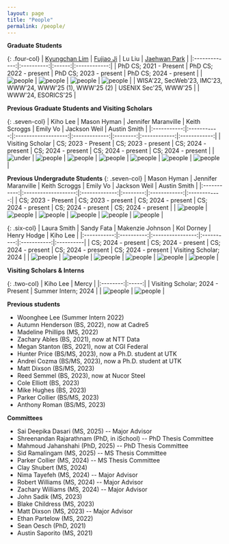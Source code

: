 ```yaml
---
layout: page
title: "People"
permalink: /people/
---
```

**Graduate Students**

{: .four-col}
| [Kyungchan Lim](https://kyungchanlim.github.io/) | [Fujiao Ji](https://fujiaoji.github.io/) | Lu Liu | [Jaehwan Park](https://sites.google.com/view/jaehwanpark/home) |
|:-------------:|:----------:|:------:|:------------:|
| PhD CS; 2021 - Present | PhD CS; 2022 - present | PhD CS; 2023 - present | PhD CS; 2024 - present |
| ![people](../assets/images/kyungchan.png) | ![people](../assets/images/fujiao-ji.png) | ![people](../assets/images/lu-liu.jpg) | ![people](../assets/images/jaehwan.png) |
| <span class="publication-list">WISA'22, SecWeb'23, IMC'23, WWW'24, WWW'25 (1), WWW'25 (2)</span> | <span class="publication-list">USENIX Sec'25, WWW'25</span> | | WWW'24, ESORICS'25 |

**Previous Graduate Students and Visiting Scholars**  

{: .seven-col}
| Kiho Lee | Mason Hyman | Jennifer Maranville | Keith Scroggs | Emily Vo | Jackson Weil | Austin Smith |
|:-----------:|:-----------:|:-------------------:|:-------------:|:--------:|:------------:|:------------:|
| Visiting Scholar | CS; 2023 - Present | CS; 2023 - present | CS; 2024 - present | CS; 2024 - present | CS; 2024 - present | CS; 2024 - present |
| ![under](../assets/hacker.png) | ![people](../assets/hacker.png) | ![people](../assets/images/jen.jpg) | ![people](../assets/images/keith.jpg) | ![people](../assets/images/emily.jpeg) | ![people](../assets/images/jackson.jpg) | ![people](../assets/images/austin.jpg) |

**Previous Undergradute Students**
{: .seven-col}
| Mason Hyman | Jennifer Maranville | Keith Scroggs | Emily Vo | Jackson Weil | Austin Smith |
|:-----------:|:-------------------:|:-------------:|:--------:|:------------:|:------------:|
| CS; 2023 - Present | CS; 2023 - present | CS; 2024 - present | CS; 2024 - present | CS; 2024 - present | CS; 2024 - present |
| ![people](../assets/hacker.png) | ![people](../assets/images/jen.jpg) | ![people](../assets/images/keith.jpg) | ![people](../assets/images/emily.jpeg) | ![people](../assets/images/jackson.jpg) | ![people](../assets/images/austin.jpg) |

{: .six-col}
| Laura Smith | Sandy Fata | Makenzie Johnson | Kol Dorney | Henry Hodge | Kiho Lee |
|:-----------:|:----------:|:----------------:|:----------:|:-----------:|:----------|
| CS; 2024 - present | CS; 2024 - present | CS; 2024 - present | CS; 2024 - present | CS; 2024 - present | Visiting Scholar; 2024 |
| ![people](../assets/images/laura.jpg) | ![people](../assets/images/sandy.jpg) | ![people](../assets/images/makenzie.jpg) | ![people](../assets/images/kol.jpg) | ![people](../assets/images/henry.jpg) | ![people](../assets/hacker.png) |


**Visiting Scholars & Interns**  



{: .two-col}
| Kiho Lee | Mercy |
|:--------:|:-----:|
| Visiting Scholar; 2024 - Present | Summer Intern; 2024 |
| ![people](../assets/hacker.png) | ![people](../assets/images/mercy.jpg) |


**Previous students**
- Woonghee Lee (Summer Intern 2022)
- Autumn Henderson (BS, 2022), now at Cadre5
- Madeline Phillips (MS, 2022)
- Zachary Ables (BS, 2021), now at NTT Data
- Megan Stanton (BS, 2021), now at CGI Federal
- Hunter Price (BS/MS, 2023), now a Ph.D. student at UTK
- Andrei Cozma (BS/MS, 2023), now a Ph.D. student at UTK
- Matt Dixson (BS/MS, 2023)
- Reed Semmel (BS, 2023), now at Nucor Steel
- Cole Elliott (BS,  2023)
- Mike Hughes (BS, 2023)
- Parker Collier (BS/MS, 2023)
- Anthony Roman (BS/MS, 2023)

**Committees**
- Sai Deepika Dasari (MS, 2025) -- Major Advisor
- Shreenandan Rajarathnam (PhD, in iSchool) -- PhD Thesis Committee
- Mahmoud Jahanshahi (PhD, 2025) -- PhD Thesis Committee
- Sid Ramalingam (MS, 2025) -- MS Thesis Committee
- Parker Collier (MS, 2024) -- MS Thesis Committee
- Clay Shubert (MS, 2024) 
- Nima Tayefeh (MS, 2024) -- Major Advisor
- Robert Williams (MS, 2024) -- Major Advisor
- Zachary Williams (MS, 2024) -- Major Advisor
- John Sadik (MS, 2023)
- Blake Childress (MS, 2023)
- Matt Dixson (MS, 2023) -- Major Advisor
- Ethan Partelow (MS, 2022)
- Sean Oesch (PhD, 2021)
- Austin Saporito (MS, 2021)

